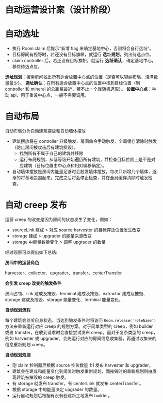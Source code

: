 # 自动运营设计案（设计阶段）

# 自动选址

- 执行 Room.claim 后提示“新增 flag 来确定基地中心，否则将会自行选址”。
- 目标房间有视野时，若还没有目标旗帜，就运行 **选址规划**，列出待选点位。
- claim controller 后，若还没有目标旗帜，就运行 **选址确认**，确定基地中心，移除待选点位。

**选址规划**：搜索房间找出所有适合放置中心点的位置（是否可以容纳布局、沼泽数量最少）。
**选址确认**：在所有适合放置中心点的位置中找到目标位置（到 controller 和 mineral 的总距离最近，若不止一个就随机选取）。
**设置中心点**：手动 api，用于重设中心点，一般不需要调用。

# 自动布局

自动布局分为自动建筑摆放和自动墙体摆放

- 建筑摆放将在 controller 升级触发、房间命令手动触发、全局缓存清除时触发（防止房间被攻击后有建筑损毁）。
    - 找到所有不属于自己的建筑并移除
    - 运行布局规划，从低等级开始遍历所有建筑，并检查目标位置上是不是对应建筑（目标位置由中心点和相对偏移确定）。
- 自动墙体摆放是房间内能量足够时会触发墙体摆放，每次只新增几个墙体，逐渐的将基地包围起来，完成之后将会停止检查，并在全局缓存清除时触发检查。

# 自动 creep 发布

运营 creep 的改变是因为房间的状态发生了变化，例如：

- sourceLink 建成 > 对应 source harvester 的目标存放位置发生改变
- storage 建成 > upgrader 的能量来源改变
- storage 中能量数量变化 > 调整 upgrader 的数量

经过观察可以得出如下总结:

**房间中的运营角色**

harvester、collector、upgrader、transfer、centerTransfer

**会引发 creep 改变的触发条件**

房间占领、link 建成及摧毁、terminal 建成及摧毁、extractor 建成及摧毁、storage 建成及摧毁、storage 能量变化、terminal 能量变化。

**自动规划流程**

每个建筑会监听自身状态，当达到触发条件时将访问 `Room.release('roleName')` 方法来重新运行对应 creep 的规划方案。对于简单类型的 creep，例如 builder 或者 transfer，在收到请求时会直接尝试发布 creep。而对于复杂类型的 creep，例如 harvester 或 upgrader，会先运行对应的房间信息收集器，再通过收集来的信息重新规划 creep。

**自动规划规则**

- 刚 claim 控制器后根据 source 空位数量 1:1 发布 harvester 和 upgrader。
- 建筑会在建成和能量变化到阈值时触发重新规划，而摧毁时的重新规划则由发现建筑被摧毁的 creep 触发。
- 有 storage 就发布 transfer，有 centerLink 就发布 centerTransfer。
- 根据 storage 中的能量决定 upgrader 的数量。
- 运行自动规划后根据有没有创建新工地发布 builder。
